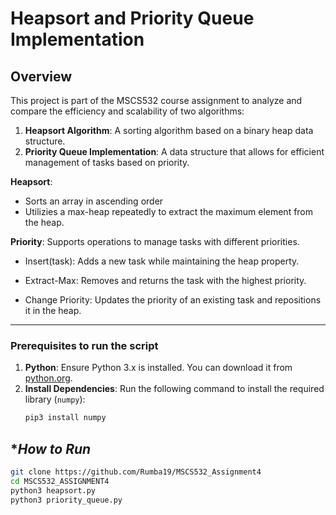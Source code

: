# Heapsort and Priority Queue Implementation


## **Overview**
This project is part of the MSCS532 course assignment to analyze and compare the efficiency and scalability of two algorithms:
1. **Heapsort Algorithm**: A sorting algorithm based on a binary heap data structure.
2. **Priority Queue Implementation**: A data structure that allows for efficient management of tasks based on priority.

**Heapsort**:
- Sorts an array in ascending order
- Utilizies a max-heap repeatedly to extract the maximum element from the heap.

**Priority**:
Supports operations to manage tasks with different priorities.

- Insert(task): Adds a new task while maintaining the heap property.

- Extract-Max: Removes and returns the task with the highest priority.

- Change Priority: Updates the priority of an existing task and repositions it in the heap.


---

### **Prerequisites to run the script**
1. **Python**: Ensure Python 3.x is installed. You can download it from [python.org](https://www.python.org/).
2. **Install Dependencies**: Run the following command to install the required library (`numpy`):
   ```bash
   pip3 install numpy

## **How to Run*
  ```bash
git clone https://github.com/Rumba19/MSCS532_Assignment4
cd MSCS532_ASSIGNMENT4
python3 heapsort.py
python3 priority_queue.py